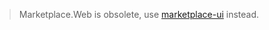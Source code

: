 > Marketplace.Web is obsolete, use [marketplace-ui](https://github.com/adorno-dev/marketplace-ui) instead.
